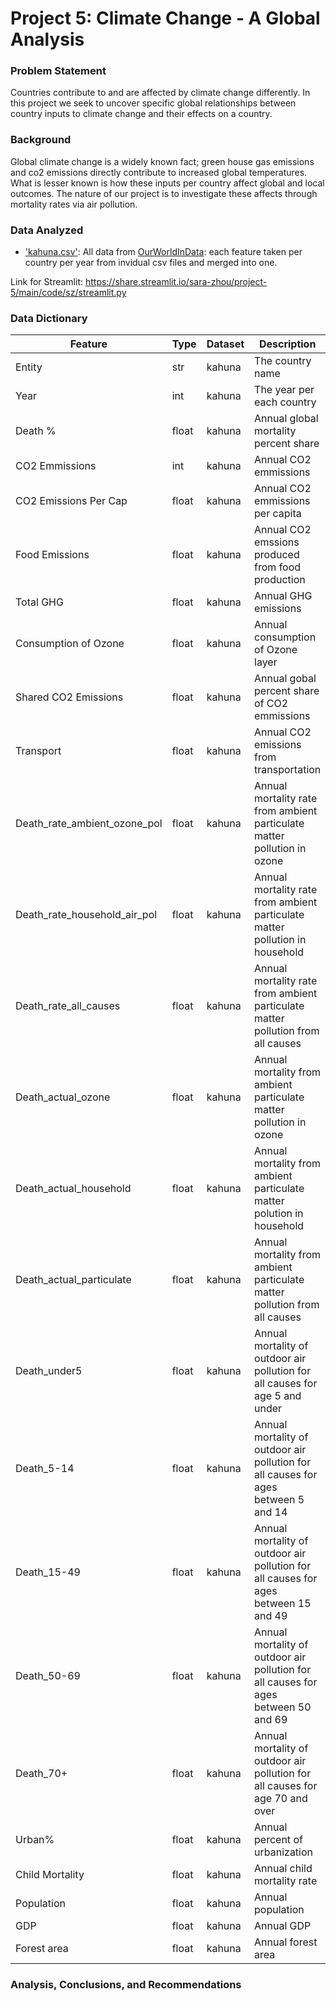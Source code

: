 # Project 5: Climate Change - A Global Analysis

### Problem Statement
Countries contribute to and are affected by climate change differently. In this project we seek to uncover specific global relationships between country inputs to climate change and their effects on a country. 

### Background
Global climate change is a widely known fact; green house gas emissions and co2 emissions directly contribute to increased global temperatures. What is lesser known is how these inputs per country affect global and local outcomes. The nature of our project is to investigate these affects through mortality rates via air pollution.

### Data Analyzed
* ['kahuna.csv'](./data/kahuna.csv): All data from [OurWorldInData](https://ourworldindata.org/charts): each feature taken per country per year from invidual csv files and merged into one. 

Link for Streamlit: https://share.streamlit.io/sara-zhou/project-5/main/code/sz/streamlit.py


### Data Dictionary
|Feature|Type|Dataset|Description|
|---|---|---|---|
|Entity|str|kahuna|The country name|
|Year|int|kahuna|The year per each country|
|Death %|float|kahuna|Annual global mortality percent share|
|CO2 Emmissions|int|kahuna|Annual CO2 emmissions|
|CO2 Emissions Per Cap|float|kahuna|Annual CO2 emmissions per capita|
|Food Emissions|float|kahuna|Annual CO2 emssions produced from food production|
|Total GHG|float|kahuna|Annual GHG emissions|
|Consumption of Ozone|float|kahuna|Annual consumption of Ozone layer|
|Shared CO2 Emissions|float|kahuna|Annual gobal percent share of CO2 emmissions|
|Transport|float|kahuna|Annual CO2 emissions from transportation|
|Death_rate_ambient_ozone_pol|float|kahuna|Annual mortality rate from ambient particulate matter pollution in ozone|
|Death_rate_household_air_pol|float|kahuna|Annual mortality rate from ambient particulate matter pollution in household|
|Death_rate_all_causes|float|kahuna|Annual mortality rate from ambient particulate matter pollution from all causes|
|Death_actual_ozone|float|kahuna|Annual mortality from ambient particulate matter pollution in ozone|
|Death_actual_household|float|kahuna|Annual mortality from ambient particulate matter polution in household|
|Death_actual_particulate|float|kahuna|Annual mortality from ambient particulate matter pollution from all causes|
|Death_under5|float|kahuna|Annual mortality of outdoor air pollution for all causes for age 5 and under|
|Death_5-14|float|kahuna|Annual mortality of outdoor air pollution for all causes for ages between 5 and 14|
|Death_15-49|float|kahuna|Annual mortality of outdoor air pollution for all causes for ages between 15 and 49|
|Death_50-69|float|kahuna|Annual mortality of outdoor air pollution for all causes for ages between 50 and 69|
|Death_70+|float|kahuna|Annual mortality of outdoor air pollution for all causes for age 70 and over|
|Urban%|float|kahuna|Annual percent of urbanization|
|Child Mortality|float|kahuna|Annual child mortality rate|
|Population|float|kahuna|Annual population|
|GDP|float|kahuna|Annual GDP|
|Forest area|float|kahuna|Annual forest area|


### Analysis, Conclusions, and Recommendations


